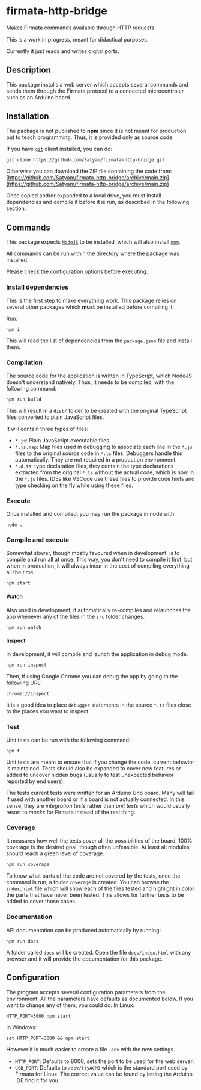 # firmata-http-bridge
Makes Firmata commands available through HTTP requests

This is a work in progress, meant for didactical purposes.

Currently it just reads and writes digital ports.

## Description

This package installs a web server which accepts several commands and sends them through the Firmata protocol to a connected microcontroler, such as an Arduino board.

## Installation

The package is not published to **npm** since it is not meant for production but to teach programming.  Thus, it is provided only as source code.

If you have [`git`](https://git-scm.com/) client installed, you can do:

```sh
git clone https://github.com/Satyam/firmata-http-bridge.git
```

Otherwise you can download the ZIP file containing the code from: [https://github.com/Satyam/firmata-http-bridge/archive/main.zip](https://github.com/Satyam/firmata-http-bridge/archive/main.zip)


Once copied and/or expanded to a local drive, you must install dependencies and compile it before it is run, as described in the following section.

## Commands

This package expects [`NodeJS`](https://nodejs.org/) to be installed, which will also install [`npm`](https://www.npmjs.com/).

All commands can be run within the directory where the package was installed.

Please check the [configuration options](#configuration) before executing.

### Install dependencies

This is the first step to make everything work. This package relies on several other packages which **must** be installed before compiling it.

Run:

```
npm i
```
This will read the list of dependencies from the `package.json` file and install them.

### Compilation

The source code for the application is written in TypeScript, which NodeJS doesn't understand natively.  Thus, it needs to be compiled, with the following command:

```
npm run build
```

This will result in a `dist/` folder to be created with the original TypeScript files converted to plain JavaScript files.

It will contain three types of files:

* `*.js`: Plain JavaScript executable files
* `*.js.map`: Map files used in debugging to associate each line in the `*.js` files to the original source code in `*.ts` files. Debuggers handle this automatically.  They are not required in a production environment.
* `*.d.ts`: type declaration files, they contain the type declarations extracted from the original `*.ts` without the actual code, which is now in the `*.js` files.  IDEs like VSCode use these files to provide code hints and type checking on the fly while using these files.

### Execute

Once installed and compiled, you may run the package in node with:

```
node .
```

### Compile and execute

Somewhat slower, though mostly favoured when in development, is to compile and run all at once.  This way, you don't need to compile it first, but when in production, it will always incur in the cost of compiling everything all the time.

```
npm start
```

#### Watch 

Also used in development, it automatically re-compiles and relaunches the app whenever any of the files in the `src` folder changes.  

```
npm run watch
```

#### Inspect

In development, it will compile and launch the application in debug mode.

```
npm run inspect
```

Then, if using Google Chrome you can debug the app by going to the following URL:

```
chrome://inspect
```
It is a good idea to place `debugger` statements in the source `*.ts` files close to the places you want to inspect.

### Test

Unit tests can be run with the following command:

```
npm t
```

Unit tests are meant to ensure that if you change the code, current behavior is maintained.  Tests should also be expanded to cover new features or added to uncover hidden bugs (usually to test unexpected behavior reported by end users).

The tests current tests were written for an Arduino Uno board.  Many will fail if used with another board or if a board is not actually connected.  In this sense, they are *integration tests* rather than *unit tests* which would usually resort to *mocks* for Firmata instead of the real thing.

### Coverage

It measures how well the tests cover all the possibilities of the board.  100% coverage is the desired goal, though often unfeasible. At least all modules should reach a green level of coverage.  

```
npm run coverage
```

To know what parts of the code are not covered by the tests, once the command is run, a folder `coverage` is created.  You can browse the `index.html` file which will show each of the files tested and highlight in color the parts that have never been tested. This allows for further tests to be added to cover those cases.
### Documentation

API documentation can be produced automatically by running:

```
npm run docs
```

A folder called `docs` will be created.  Open the file `docs/index.html` with any browser and it will provide the documentation for this package.

## Configuration

The program accepts several configuration parameters from the environment. All the parameters have defaults as documented below.  If you want to change any of them, you could do:
In Linux:

```
HTTP_PORT=3000 npm start
```
In Windows:
```
set HTTP_PORT=3000 && npm start
```

However it is much easier to create a file `.env` with the new settings.

* `HTTP_PORT`: Defaults to 8000, sets the port to be used for the web server.
* `USB_PORT`: Defaults to `/dev/ttyACM0` which is the standard port used by Firmata for Linux.  The correct value can be found by letting the Arduino IDE find it for you.
  
